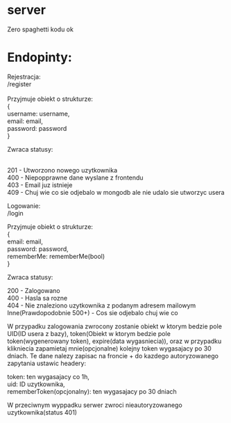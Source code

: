 # server
Zero spaghetti kodu ok

# Endopinty:<br>

Rejestracja:<br>
  /register<br>
<br>
Przyjmuje obiekt o strukturze:<br>
{<br>
  username: username,<br>
  email: email, <br>
  password: password<br>
}<br>

Zwraca statusy:<br><br>

201 - Utworzono nowego uzytkownika<br>
400 - Niepopprawne dane wyslane z frontendu<br>
403 - Email juz istnieje<br>
409 - Chuj wie co sie odjebalo w mongodb ale nie udalo sie utworzyc usera<br>


Logowanie:<br>
  /login

Przyjmuje obiekt o strukturze:<br>
{<br>
  email: email,<br>
  password: password,<br>
  rememberMe: rememberMe(bool)<br>
}<br>

Zwraca statusy:<br>

200 - Zalogowano<br>
400 - Hasla sa rozne<br>
404 - Nie znaleziono uzytkownika z podanym adresem mailowym<br>
Inne(Prawdopodobnie 500+) - Cos sie odjebalo chuj wie co<br>

W przypadku zalogowania zwrocony zostanie obiekt w ktorym bedzie pole UID(ID usera z bazy), token(Obiekt w ktorym bedzie pole token(wygenerowany token), expire(data wygasniecia)), oraz w przypadku klikniecia zapamietaj mnie(opcjonalne) kolejny token wygasajacy po 30 dniach. Te dane nalezy zapisac na froncie + do kazdego autoryzowanego zapytania ustawic headery:<br>

token: ten wygasajacy co 1h,<br>
uid: ID uzytkownika,<br>
rememberToken(opcjonalny): ten wygasajacy po 30 dniach<br>

W przeciwnym wyppadku serwer zwroci nieautoryzowanego uzytkownika(status 401)
